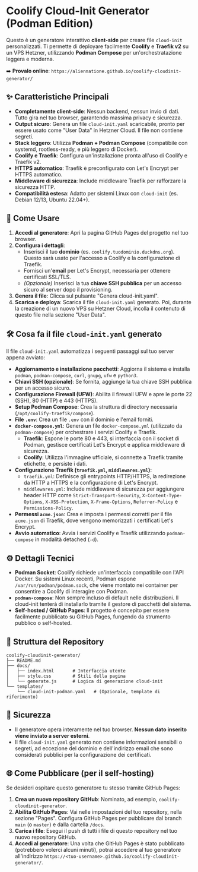 # Coolify Cloud-Init Generator (Podman Edition)

Questo è un generatore interattivo **client-side** per creare file `cloud-init` personalizzati. Ti permette di deployare facilmente **Coolify** e **Traefik v2** su un VPS Hetzner, utilizzando **Podman Compose** per un'orchestratazione leggera e moderna.

➡️ **Provalo online**: `https://aliennatione.github.io/coolify-cloudinit-generator/`

## ✨ Caratteristiche Principali

*   **Completamente client-side**: Nessun backend, nessun invio di dati. Tutto gira nel tuo browser, garantendo massima privacy e sicurezza.
*   **Output sicuro**: Genera un file `cloud-init.yaml` scaricabile, pronto per essere usato come "User Data" in Hetzner Cloud. Il file non contiene segreti.
*   **Stack leggero**: Utilizza **Podman + Podman Compose** (compatibile con systemd, rootless-ready, e più leggero di Docker).
*   **Coolify e Traefik**: Configura un'installazione pronta all'uso di Coolify e Traefik v2.
*   **HTTPS automatico**: Traefik è preconfigurato con Let's Encrypt per HTTPS automatico.
*   **Middleware di sicurezza**: Include middleware Traefik per rafforzare la sicurezza HTTP.
*   **Compatibilità estesa**: Adatto per sistemi Linux con `cloud-init` (es. Debian 12/13, Ubuntu 22.04+).

## 🚀 Come Usare

1.  **Accedi al generatore**: Apri la pagina GitHub Pages del progetto nel tuo browser.
2.  **Configura i dettagli**:
    *   Inserisci il tuo **dominio** (es. `coolify.tuodominio.duckdns.org`). Questo sarà usato per l'accesso a Coolify e la configurazione di Traefik.
    *   Fornisci un'**email** per Let's Encrypt, necessaria per ottenere certificati SSL/TLS.
    *   *(Opzionale)* Inserisci la tua **chiave SSH pubblica** per un accesso sicuro al server dopo il provisioning.
3.  **Genera il file**: Clicca sul pulsante "Genera cloud-init.yaml".
4.  **Scarica e deploya**: Scarica il file `cloud-init.yaml` generato. Poi, durante la creazione di un nuovo VPS su Hetzner Cloud, incolla il contenuto di questo file nella sezione "User Data".

## 🛠️ Cosa fa il file `cloud-init.yaml` generato

Il file `cloud-init.yaml` automatizza i seguenti passaggi sul tuo server appena avviato:

*   **Aggiornamento e installazione pacchetti**: Aggiorna il sistema e installa `podman`, `podman-compose`, `curl`, `gnupg`, `ufw` e `python3`.
*   **Chiavi SSH (opzionale)**: Se fornita, aggiunge la tua chiave SSH pubblica per un accesso sicuro.
*   **Configurazione Firewall (UFW)**: Abilita il firewall UFW e apre le porte 22 (SSH), 80 (HTTP) e 443 (HTTPS).
*   **Setup Podman Compose**: Crea la struttura di directory necessaria (`/opt/coolify-traefik/compose`).
*   **File `.env`**: Crea un file `.env` con il dominio e l'email forniti.
*   **`docker-compose.yml`**: Genera un file `docker-compose.yml` (utilizzato da `podman-compose`) per orchestrare i servizi Coolify e Traefik.
    *   **Traefik**: Espone le porte 80 e 443, si interfaccia con il socket di Podman, gestisce certificati Let's Encrypt e applica middleware di sicurezza.
    *   **Coolify**: Utilizza l'immagine ufficiale, si connette a Traefik tramite etichette, e persiste i dati.
*   **Configurazione Traefik (`traefik.yml`, `middlewares.yml`)**:
    *   `traefik.yml`: Definisce gli entrypoints HTTP/HTTPS, la redirezione da HTTP a HTTPS e la configurazione di Let's Encrypt.
    *   `middlewares.yml`: Include middleware di sicurezza per aggiungere header HTTP come `Strict-Transport-Security`, `X-Content-Type-Options`, `X-XSS-Protection`, `X-Frame-Options`, `Referrer-Policy` e `Permissions-Policy`.
*   **Permessi `acme.json`**: Crea e imposta i permessi corretti per il file `acme.json` di Traefik, dove vengono memorizzati i certificati Let's Encrypt.
*   **Avvio automatico**: Avvia i servizi Coolify e Traefik utilizzando `podman-compose` in modalità detached (`-d`).

## ⚙️ Dettagli Tecnici

*   **Podman Socket**: Coolify richiede un'interfaccia compatibile con l'API Docker. Su sistemi Linux recenti, Podman espone `/var/run/podman/podman.sock`, che viene montato nei container per consentire a Coolify di interagire con Podman.
*   **`podman-compose`**: Non sempre incluso di default nelle distribuzioni. Il cloud-init tenterà di installarlo tramite il gestore di pacchetti del sistema.
*   **Self-hosted / GitHub Pages**: Il progetto è concepito per essere facilmente pubblicato su GitHub Pages, fungendo da strumento pubblico o self-hosted.

## 📁 Struttura del Repository

```
coolify-cloudinit-generator/
├── README.md
├── docs/
│   ├── index.html       # Interfaccia utente
│   ├── style.css        # Stili della pagina
│   └── generate.js      # Logica di generazione cloud-init
└── templates/
    └── cloud-init-podman.yaml   # (Opzionale, template di riferimento)
```

## 🔐 Sicurezza

*   Il generatore opera interamente nel tuo browser. **Nessun dato inserito viene inviato a server esterni**.
*   Il file `cloud-init.yaml` generato non contiene informazioni sensibili o segreti, ad eccezione del dominio e dell'indirizzo email che sono considerati pubblici per la configurazione dei certificati.

## 🌐 Come Pubblicare (per il self-hosting)

Se desideri ospitare questo generatore tu stesso tramite GitHub Pages:

1.  **Crea un nuovo repository GitHub**: Nominato, ad esempio, `coolify-cloudinit-generator`.
2.  **Abilita GitHub Pages**: Vai nelle impostazioni del tuo repository, nella sezione "Pages". Configura GitHub Pages per pubblicare dal branch `main` (o `master`) e dalla cartella `/docs`.
3.  **Carica i file**: Esegui il push di tutti i file di questo repository nel tuo nuovo repository GitHub.
4.  **Accedi al generatore**: Una volta che GitHub Pages è stato pubblicato (potrebbero volerci alcuni minuti), potrai accedere al tuo generatore all'indirizzo `https://<tuo-username>.github.io/coolify-cloudinit-generator/`.
